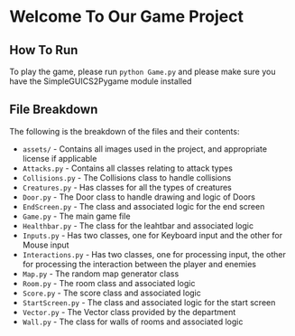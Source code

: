 # Welcome To Our Game Project

## How To Run
To play the game, please run `python Game.py` and please make sure you have the SimpleGUICS2Pygame module installed

## File Breakdown
The following is the breakdown of the files and their contents:
* `assets/` - Contains all images used in the project, and appropriate license if applicable
* `Attacks.py` - Contains all classes relating to attack types
* `Collisions.py` - The Collisions class to handle collisions
* `Creatures.py` - Has classes for all the types of creatures
* `Door.py` - The Door class to handle drawing and logic of Doors
* `EndScreen.py` - The  class and associated logic for the end screen
* `Game.py` - The main game file
* `Healthbar.py` - The class for the leahtbar and associated logic
* `Inputs.py` - Has two classes, one for Keyboard input and the other for Mouse input
* `Interactions.py` - Has two classes, one for processing input, the other for processing the interaction between the player and enemies
* `Map.py` - The random map generator class
* `Room.py` - The room class and associated logic
* `Score.py` - The score class and associated logic
* `StartScreen.py` - The class and associated logic for the start screen
* `Vector.py` - The Vector class provided by the department
* `Wall.py` - The class for walls of rooms and associated logic